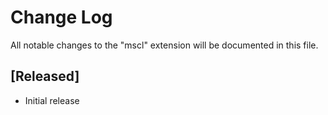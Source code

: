 # Change Log

All notable changes to the "mscl" extension will be documented in this file.

## [Released]

- Initial release